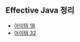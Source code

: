 ## Effective Java 정리 ##

+ [아이템 18](https://github.com/sungwoon129/blog-code/tree/main/effective-java/src/main/java/com/blog/items/item18)
+ [아이템 32](https://github.com/sungwoon129/blog-code/tree/main/effective-java/src/main/java/com/blog/items/item32)